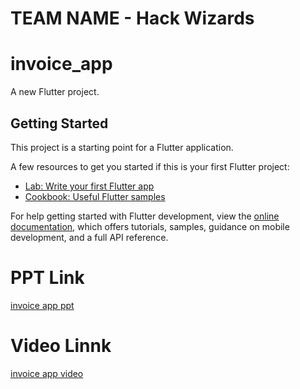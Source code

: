 # TEAM NAME - Hack Wizards
# invoice_app

A new Flutter project.

## Getting Started

This project is a starting point for a Flutter application.

A few resources to get you started if this is your first Flutter project:

- [Lab: Write your first Flutter app](https://docs.flutter.dev/get-started/codelab)
- [Cookbook: Useful Flutter samples](https://docs.flutter.dev/cookbook)

For help getting started with Flutter development, view the
[online documentation](https://docs.flutter.dev/), which offers tutorials,
samples, guidance on mobile development, and a full API reference.

# PPT Link
[invoice app ppt](https://docs.google.com/presentation/d/1E5bQ9WUQ-sK9hw1DSggBt8WkPmr6Iwol/edit?usp=sharing&ouid=107795446015806737079&rtpof=true&sd=true)

# Video Linnk
[invoice app video](https://drive.google.com/file/d/1fy0uieWTlFeswIOcyVUjPR-M9L0O1vor/view)

